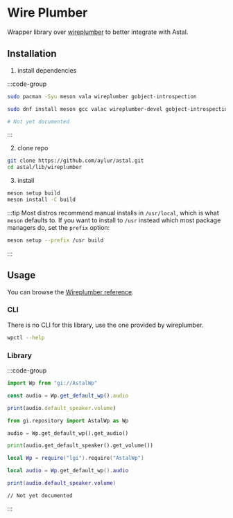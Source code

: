 # Wire Plumber

Wrapper library over [wireplumber](https://pipewire.pages.freedesktop.org/wireplumber/) to better integrate with Astal.

## Installation

1. install dependencies

:::code-group

```sh [<i class="devicon-archlinux-plain"></i> Arch]
sudo pacman -Syu meson vala wireplumber gobject-introspection
```

```sh [<i class="devicon-fedora-plain"></i> Fedora]
sudo dnf install meson gcc valac wireplumber-devel gobject-introspection-devel
```

```sh [<i class="devicon-ubuntu-plain"></i> Ubuntu]
# Not yet documented
```

:::

2. clone repo

```sh
git clone https://github.com/aylur/astal.git
cd astal/lib/wireplumber
```

3. install

```sh
meson setup build
meson install -C build
```

:::tip
Most distros recommend manual installs in `/usr/local`,
which is what `meson` defaults to. If you want to install to `/usr`
instead which most package managers do, set the `prefix` option:

```sh
meson setup --prefix /usr build
```

:::

## Usage

You can browse the [Wireplumber reference](https://aylur.github.io/libastal/wireplumber).

### CLI

There is no CLI for this library, use the one provided by wireplumber.

```sh
wpctl --help
```

### Library

:::code-group

```js [<i class="devicon-javascript-plain"></i> JavaScript]
import Wp from "gi://AstalWp"

const audio = Wp.get_default_wp().audio

print(audio.default_speaker.volume)
```

```py [<i class="devicon-python-plain"></i> Python]
from gi.repository import AstalWp as Wp

audio = Wp.get_default_wp().get_audio()

print(audio.get_default_speaker().get_volume())
```

```lua [<i class="devicon-lua-plain"></i> Lua]
local Wp = require("lgi").require("AstalWp")

local audio = Wp.get_default_wp().audio

print(audio.default_speaker.volume)
```

```vala [<i class="devicon-vala-plain"></i> Vala]
// Not yet documented
```

:::
